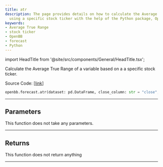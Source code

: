 ```yaml
---
title: atr
description: The page provides details on how to calculate the Average True Range
  using a specific stock ticker with the help of the Python package, OpenBB.
keywords:
- Average True Range
- stock ticker
- OpenBB
- forecast
- Python
---
```


import HeadTitle from '@site/src/components/General/HeadTitle.tsx';

<HeadTitle title="atr - Forecast - Reference | OpenBB SDK Docs" />

Calculate the Average True Range of a variable based on a a specific stock ticker.

Source Code: [[link](https://github.com/OpenBB-finance/OpenBBTerminal/tree/main/openbb_terminal/forecast/forecast_model.py#L349)]

```python
openbb.forecast.atr(dataset: pd.DataFrame, close_column: str = "close", high_column: str = "high", low_column: str = "low")
```

---

## Parameters

This function does not take any parameters.

---

## Returns

This function does not return anything

---
